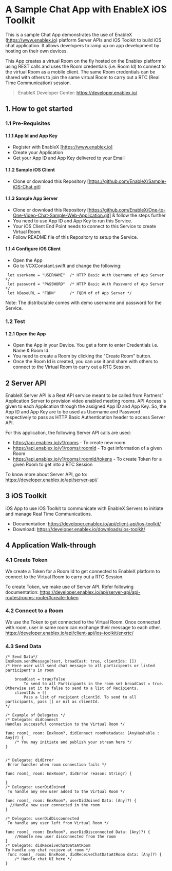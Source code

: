 #  A Sample Chat App with EnableX iOS Toolkit

This is a sample Chat App demonstrates the use of  EnableX (https://www.enablex.io) platform Server APIs and iOS Toolkit to build iOS chat application. It allows developers to ramp up on app development by hosting on their own devices. 

This App creates a virtual Room on the fly  hosted on the Enablex platform using REST calls and uses the Room credentials (i.e. Room Id) to connect to the virtual Room as a mobile client.  The same Room credentials can be shared with others to join the same virtual Room to carry out a RTC (Real Time Communication) session. 

> EnableX Developer Center: https://developer.enablex.io/


## 1. How to get started

### 1.1 Pre-Requisites

#### 1.1.1 App Id and App Key 

* Register with EnableX [https://www.enablex.io] 
* Create your Application
* Get your App ID and App Key delivered to your Email


#### 1.1.2 Sample iOS Client 

* Clone or download this Repository [https://github.com/EnableX/Sample-iOS-Chat.git] 


#### 1.1.3 Sample App Server 

* Clone or download this Repository [https://github.com/EnableX/One-to-One-Video-Chat-Sample-Web-Application.git] & follow the steps further 
* You need to use App ID and App Key to run this Service. 
* Your iOS Client End Point needs to connect to this Service to create Virtual Room.
* Follow README file of this Repository to setup the Service.


#### 1.1.4 Configure iOS Client 

* Open the App
* Go to VCXConstant.swift and change the following:
``` 
 let userName = "USERNAME"  /* HTTP Basic Auth Username of App Server */
 let password = "PASSWORD"  /* HTTP Basic Auth Password of App Server */
 let kBaseURL = "FQDN"      /* FQDN of of App Server */
 ```
 
 Note: The distributable comes with demo username and password for the Service. 

### 1.2 Test

#### 1.2.1 Open the App

* Open the App in your Device. You get a form to enter Credentials i.e. Name & Room Id.
* You need to create a Room by clicking the "Create Room" button.
* Once the Room Id is created, you can use it and share with others to connect to the Virtual Room to carry out a RTC Session.
  
## 2 Server API

EnableX Server API is a Rest API service meant to be called from Partners' Application Server to provision video enabled 
meeting rooms. API Access is given to each Application through the assigned App ID and App Key. So, the App ID and App Key 
are to be used as Username and Password respectively to pass as HTTP Basic Authentication header to access Server API.
 
For this application, the following Server API calls are used: 
* https://api.enablex.io/v1/rooms - To create new room
* https://api.enablex.io/v1/rooms/:roomId - To get information of a given Room
* https://api.enablex.io/v1/rooms/:roomId/tokens - To create Token for a given Room to get into a RTC Session

To know more about Server API, go to:
https://developer.enablex.io/api/server-api/


## 3 iOS Toolkit

iOS App to use iOS Toolkit to communicate with EnableX Servers to initiate and manage Real Time Communications.  

* Documentation: https://developer.enablex.io/api/client-api/ios-toolkit/
* Download: https://developer.enablex.io/downloads/ios-toolkit/


## 4 Application Walk-through

### 4.1 Create Token

We create a Token for a Room Id to get connected to EnableX platform to connect to the Virtual Room to carry out a RTC Session.

To create Token, we make use of Server API. Refer following documentation:
https://developer.enablex.io/api/server-api/api-routes/rooms-route/#create-token


### 4.2 Connect to a Room

We use the Token to get connected to the Virtual Room. Once connected with room, user in same room can exchange their message to each other.
https://developer.enablex.io/api/client-api/ios-toolkit/enxrtc/


### 4.3 Send Data
``` 
/* Send Data*/
EnxRoom.sendMessage(text, broadCast: true, clientIds: [])
/* Here user will send chat message to all participents or listed participent's in room

    broadCast = true/false
        To send to all Participants in the room set broadCast = true. Otherwise set it to false to send to a list of Recipients.    
    clientIds = [] 
        Pass a list of recipient clientId. To send to all participants, pass [] or nil as clientId.
*/

/* Example of Delegates */
/* Delegate: didConnect 
Handles successful connection to the Virtual Room */ 

func room(_ room: EnxRoom?, didConnect roomMetadata: [AnyHashable : Any]?) { 
    /* You may initiate and publish your stream here */
} 


/* Delegate: didError
 Error handler when room connection fails */
 
func room(_ room: EnxRoom?, didError reason: String?) { 

} 
/* Delegate: userDidJoined
 To handle any new user added to the Virtual Room */
 
func room(_ room: EnxRoom?, userDidJoined Data: [Any]?) {
  //Handle new user connected in the room
} 

/* Delegate: userDidDisconnected
 To handle any user left from Virtual Room */
  
func room(_ room: EnxRoom?, userDidDisconnected Data: [Any]?) {
    //Handle new user disconnected from the room
}
/* Delegate: didReceiveChatDataAtRoom
To handle any chat recieve at room */
 func room(_ room: EnxRoom, didReceiveChatDataAtRoom data: [Any]?) {
    /* Handle chat UI here */
}
```
